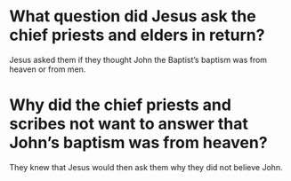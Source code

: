 # What question did Jesus ask the chief priests and elders in return?

Jesus asked them if they thought John the Baptist’s baptism was from heaven or from men.

# Why did the chief priests and scribes not want to answer that John’s baptism was from heaven?

They knew that Jesus would then ask them why they did not believe John.
